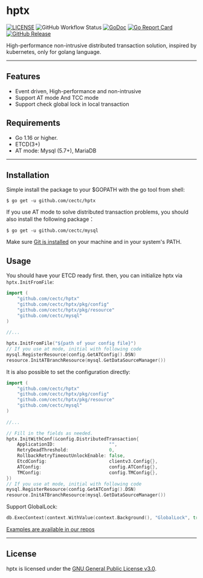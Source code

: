 # hptx
[![LICENSE](https://img.shields.io/badge/License-GPLv3-blue.svg)](https://github.com/cectc/hptx/blob/main/LICENSE)
![GitHub Workflow Status](https://github.com/cectc/hptx/actions/workflows/main.yml/badge.svg)
[![GoDoc](https://godoc.org/github.com/cectc/hptx?status.svg)](https://godoc.org/github.com/cectc/hptx)
[![Go Report Card](https://goreportcard.com/badge/github.com/cectc/hptx)](https://goreportcard.com/report/github.com/cectc/hptx)
[![GitHub Release](https://img.shields.io/github/release-pre/cectc/hptx.svg)](https://github.com/cectc/hptx/releases)

High-performance non-intrusive distributed transaction solution, inspired by kubernetes, only for golang language.

___
## Features
+ Event driven, High-performance and non-intrusive
+ Support AT mode And TCC mode
+ Support check global lock in local transaction

## Requirements
+ Go 1.16 or higher.
+ ETCD(3+)
+ AT mode: Mysql (5.7+), MariaDB

___
## Installation
Simple install the package to your $GOPATH with the go tool from shell:
```shell
$ go get -u github.com/cectc/hptx
```
If you use AT mode to solve distributed transaction problems, you should also install the following package：
```shell
$ go get -u github.com/cectc/mysql
```
Make sure [Git is installed](https://git-scm.com/downloads) on your machine and in your system's PATH.

## Usage
You should have your ETCD ready first. then, you can initialize hptx via `hptx.InitFromFile`:
```go
import (
	"github.com/cectc/hptx"
	"github.com/cectc/hptx/pkg/config"
	"github.com/cectc/hptx/pkg/resource"
	"github.com/cectc/mysql"
)
  
//...

hptx.InitFromFile("${path of your config file}")
// If you use at mode, initial with following code 
mysql.RegisterResource(config.GetATConfig().DSN)
resource.InitATBranchResource(mysql.GetDataSourceManager())
```
It is also possible to set the configuration directly:
```go
import (
	"github.com/cectc/hptx"
	"github.com/cectc/hptx/pkg/config"
	"github.com/cectc/hptx/pkg/resource"
	"github.com/cectc/mysql"
)
  
//...

// Fill in the fields as needed.
hptx.InitWithConf(&config.DistributedTransaction{
    ApplicationID:                    "",
    RetryDeadThreshold:               0,
    RollbackRetryTimeoutUnlockEnable: false,
    EtcdConfig:                       clientv3.Config{},
    ATConfig:                         config.ATConfig{},
    TMConfig:                         config.TMConfig{},
})
// If you use at mode, initial with following code 
mysql.RegisterResource(config.GetATConfig().DSN)
resource.InitATBranchResource(mysql.GetDataSourceManager())
```

Support GlobalLock:
```go
db.ExecContext(context.WithValue(context.Background(), "GlobalLock", true), sql, args...)
```
[Examples are available in our repos](https://github.com/CECTC/hptx-samples)

---
## License
hptx is licensed under the [GNU General Public License v3.0](https://github.com/CECTC/hptx/blob/main/LICENSE).
